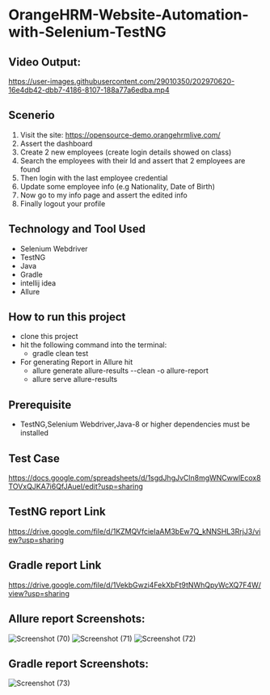 # OrangeHRM-Website-Automation-with-Selenium-TestNG

## Video Output:
https://user-images.githubusercontent.com/29010350/202970620-16e4db42-dbb7-4186-8107-188a77a6edba.mp4

## Scenerio
1. Visit the site: https://opensource-demo.orangehrmlive.com/ 
2. Assert the dashboard 
3. Create 2 new employees (create login details showed on class) 
4. Search the employees with their Id and assert that 2 employees are found 
5. Then login with the last employee credential 
6. Update some employee info (e.g Nationality, Date of Birth) 
7. Now go to my info page and assert the edited info 
8. Finally logout your profile 

## Technology and Tool Used
- Selenium Webdriver
- TestNG
- Java
- Gradle
- intellij idea 
- Allure


## How to run this project
- clone this project
- hit the following command into the terminal:
  - gradle clean test
- For generating Report in Allure hit
  - allure generate allure-results --clean -o allure-report
  - allure serve allure-results        
 

## Prerequisite
- TestNG,Selenium Webdriver,Java-8 or higher dependencies must be installed

## Test Case
https://docs.google.com/spreadsheets/d/1sgdJhgJvCln8mgWNCwwlEcox8TOVxQJKA7i6QfJAueI/edit?usp=sharing

## TestNG report Link
https://drive.google.com/file/d/1KZMQVfcieIaAM3bEw7Q_kNNSHL3RrjJ3/view?usp=sharing

## Gradle report Link
https://drive.google.com/file/d/1VekbGwzi4FekXbFt9tNWhQpyWcXQ7F4W/view?usp=sharing

## Allure report Screenshots:
![Screenshot (70)](https://user-images.githubusercontent.com/29010350/202966487-aadd8618-43fb-4bf8-9553-d372a6605bb4.png)
![Screenshot (71)](https://user-images.githubusercontent.com/29010350/202966495-8be3d4ec-1f5c-478f-9bbe-a43509b14b99.png)
![Screenshot (72)](https://user-images.githubusercontent.com/29010350/202966510-cc1bf699-a60d-4058-a5c2-13d91f3608bf.png)

## Gradle report Screenshots:
![Screenshot (73)](https://user-images.githubusercontent.com/29010350/202966546-b954e2ff-1823-4745-9f87-03eeded453e4.png)




